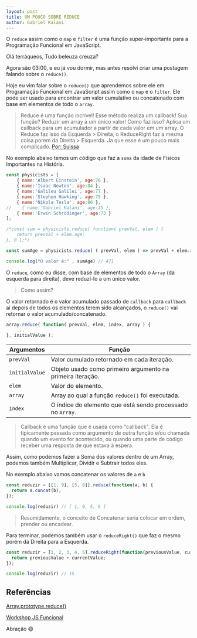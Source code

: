 ```yaml
---
layout: post
title: UM POUCO SOBRE REDUCE
author: Gabriel Kalani
---
```


O `reduce` assim como o `map` e `filter` é uma função super-importante para a Programação Funcional em JavaScript.

Olá terráqueos,
Tudo beleuza creuza?

Agora são 03:00, e eu já vou dormir, mas antes resolvi criar uma postagem falando sobre o `reduce()`.

Hoje eu vim falar sobre o `reduce()` que aprendemos sobre ele em Programação Funcional em JavaScript assim como o `map` e o `filter`. Ele pode ser usado para encontrar um valor cumulativo ou concatenado com base em elementos de todo o ``array``.

> Reduce é uma função incrível! Esse método realiza um callback! Sua função? Reduzir um array à um único valor! Como faz isso? Aplica um callback para um acumulador a partir de cada valor em um array. O Reduce faz isso da Esquerda > Direita, o ReduceRight faz a mesma coisa porem da Direita > Esquerda. Ja que esse é um pouco mais complicado. [Por: Suissa](https://github.com/Webschool-io/workshop-js-funcional-free#reduce--reduceright)

No exemplo abaixo temos um código que faz a ``soma`` da idade de Físicos Importantes na História.
```js
const physicists = [
    { name:'Albert Einstein', age:76 },
    { name:'Isaac Newton', age:84 },
    { name:'Galileu Galilei', age:77 },
    { name:'Stephen Hawking', age:75 },
    { name:'Nikola Tesla', age:86 },
//    { name:'Gabriel Kalani', age:15 },
    { name:'Erwin Schrödinger', age:73 }
];

/*const sum = physicists.reduce( function( prevVal, elem ) {
    return prevVal + elem.age;
}, 0 );*/

const sumAge = physicists.reduce( ( prevVal, elem ) => prevVal + elem.age, 0 );

console.log("O valor é:" , sumAge) // 471

```

O `reduce`, como eu disse, com base de elementos de todo o `Array` (da esquerda para direita), deve reduzí-lo a um único valor.

> Como assim?

O valor retornado é o valor acumulado passado de ``callback`` para ``callback`` aí depois de todos os elementos terem sido alcançados, o `reduce()` vai retornar o valor acumulado/concatenado.

```js
array.reduce( function( prevVal, elem, index, array ) {
    ...
}, initialValue );
```

Argumentos | Função
--------- | ------
``prevVal``     | Valor cumulado retornado em cada iteração.
``initialValue``  | Objeto usado como primeiro argumento na primeira iteração.
``elem``    | Valor do elemento.
``array``    | Array ao qual a função ``reduce()`` foi executada.
``index``  | O índice do elemento que está sendo processado no ``Array``.

> Callback é uma função que é usada como "callback". Ela é tipicamente passada como argumento de outra função e/ou chamada quando um evento for acontecido, ou quando uma parte de código receber uma resposta de que estava à espera.

Assim, como podemos fazer a Soma dos valores dentro de um Array, podemos também Multiplicar, Dividir e Subtrair todos eles.

No exemplo abaixo vamos concatenar os valores de `a` e `b`
```js
const reduzir = [[1, 9], [5, 6]].reduce(function(a, b) {
  return a.concat(b);
});

console.log(reduzir) // [ 1, 9, 5, 6 ]
```

> Resumidamente, o conceito de Concatenar seria colocar em ordem, prender ou encadear.

Para terminar, podemos também usar o `reduceRight()` que faz o mesmo porém da Direita para a Esquerda.
```js
const reduzir = [1, 2, 3, 4, 5].reduceRight(function(previousValue, currentValue, index, array) {
  return previousValue + currentValue;
});

console.log(reduzir) // 15
```

## Referências
[Array.prototype.reduce()](https://developer.mozilla.org/pt-BR/docs/Web/JavaScript/Reference/Global_Objects/Array/Reduce#Summary)

[Workshop JS Funcional](https://github.com/Webschool-io/workshop-js-funcional-free)

Abração :smile:
